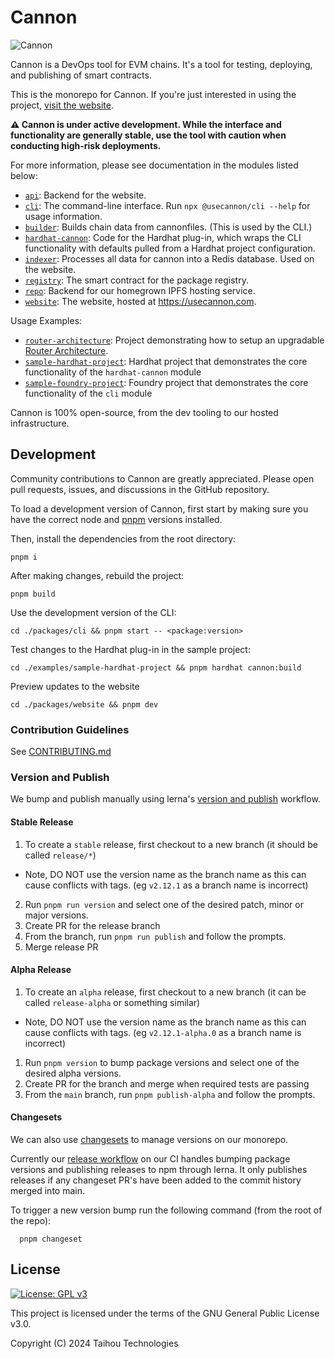 # Cannon

![Cannon](packages/website/public/images/terminal-example.svg)

Cannon is a DevOps tool for EVM chains. It's a tool for testing, deploying, and publishing of smart contracts.

This is the monorepo for Cannon. If you're just interested in using the project, [visit the website](https://usecannon.com).

**⚠️ Cannon is under active development. While the interface and functionality are generally stable, use the tool with caution when conducting high-risk deployments.**

For more information, please see documentation in the modules listed below:

- [`api`](packages/api): Backend for the website.
- [`cli`](packages/cli): The command-line interface. Run `npx @usecannon/cli --help` for usage information.
- [`builder`](packages/builder): Builds chain data from cannonfiles. (This is used by the CLI.)
- [`hardhat-cannon`](packages/hardhat-cannon): Code for the Hardhat plug-in, which wraps the CLI functionality with defaults pulled from a Hardhat project configuration.
- [`indexer`](packages/indexer): Processes all data for cannon into a Redis database. Used on the website.
- [`registry`](packages/registry): The smart contract for the package registry.
- [`repo`](packages/repo): Backend for our homegrown IPFS hosting service.
- [`website`](packages/website): The website, hosted at https://usecannon.com.

Usage Examples:

- [`router-architecture`](examples/router-architecture): Project demonstrating how to setup an upgradable [Router Architecture](https://www.npmjs.com/package/@synthetixio/router).
- [`sample-hardhat-project`](examples/sample-hardhat-project): Hardhat project that demonstrates the core functionality of the `hardhat-cannon` module
- [`sample-foundry-project`](examples/sample-hardhat-project): Foundry project that demonstrates the core functionality of the `cli` module

Cannon is 100% open-source, from the dev tooling to our hosted infrastructure.

## Development

Community contributions to Cannon are greatly appreciated. Please open pull requests, issues, and discussions in the GitHub repository.

To load a development version of Cannon, first start by making sure you have the correct node and [pnpm](https://pnpm.io/installation) versions installed.

Then, install the dependencies from the root directory:

```
pnpm i
```

After making changes, rebuild the project:

```
pnpm build
```

Use the development version of the CLI:

```
cd ./packages/cli && pnpm start -- <package:version>
```

Test changes to the Hardhat plug-in in the sample project:

```
cd ./examples/sample-hardhat-project && pnpm hardhat cannon:build
```

Preview updates to the website

```
cd ./packages/website && pnpm dev
```

### Contribution Guidelines

See [CONTRIBUTING.md](./CONTRIBUTING.md)

### Version and Publish

We bump and publish manually using lerna's [version and publish](https://lerna.js.org/docs/features/version-and-publish) workflow.

#### Stable Release

1. To create a `stable` release, first checkout to a new branch (it should be called `release/*`)

- Note, DO NOT use the version name as the branch name as this can cause conflicts with tags. (eg `v2.12.1` as a branch name is incorrect)

2. Run `pnpm run version` and select one of the desired patch, minor or major versions.
3. Create PR for the release branch
4. From the branch, run `pnpm run publish` and follow the prompts.
5. Merge release PR

#### Alpha Release

1. To create an `alpha` release, first checkout to a new branch (it can be called `release-alpha` or something similar)

- Note, DO NOT use the version name as the branch name as this can cause conflicts with tags. (eg `v2.12.1-alpha.0` as a branch name is incorrect)

1. Run `pnpm version` to bump package versions and select one of the desired alpha versions.
2. Create PR for the branch and merge when required tests are passing
3. From the `main` branch, run `pnpm publish-alpha` and follow the prompts.

#### Changesets

We can also use [changesets](https://github.com/changesets/changesets) to manage versions on our monorepo.

Currently our [release workflow](.github/workflows/release.yml) on our CI handles bumping package versions and publishing releases to npm through lerna.
It only publishes releases if any changeset PR's have been added to the commit history merged into main.

To trigger a new version bump run the following command (from the root of the repo):

```
  pnpm changeset
```

## License

[![License: GPL v3](https://img.shields.io/badge/License-GPLv3-blue.svg)](https://www.gnu.org/licenses/gpl-3.0)

This project is licensed under the terms of the GNU General Public License v3.0.

Copyright (C) 2024 Taihou Technologies
